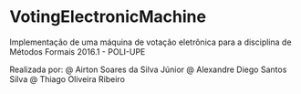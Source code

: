 # VotingElectronicMachine

Implementação de uma máquina de votação eletrônica para a disciplina de Métodos Formais 2016.1 - POLI-UPE

Realizada por:
@ Airton Soares da Silva Júnior
@ Alexandre Diego Santos Silva
@ Thiago Oliveira Ribeiro
